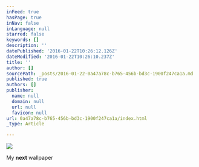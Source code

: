 ```yaml
---
inFeed: true
hasPage: true
inNav: false
inLanguage: null
starred: false
keywords: []
description: ''
datePublished: '2016-01-22T10:26:12.126Z'
dateModified: '2016-01-22T10:26:10.237Z'
title: ''
author: []
sourcePath: _posts/2016-01-22-0a47a78c-b765-456b-bd3c-1900f247ca1a.md
published: true
authors: []
publisher:
  name: null
  domain: null
  url: null
  favicon: null
url: 0a47a78c-b765-456b-bd3c-1900f247ca1a/index.html
_type: Article

---
```

![](https://the-grid-user-content.s3-us-west-2.amazonaws.com/5876ea0d-9bf9-4d6f-9828-2ca0a6462074.jpg)

My **next** wallpaper